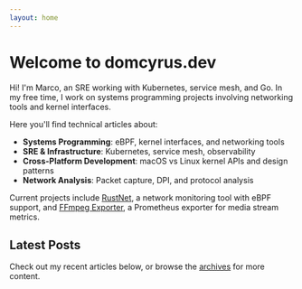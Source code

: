 ```yaml
---
layout: home
---
```


# Welcome to domcyrus.dev

Hi! I'm Marco, an SRE working with Kubernetes, service mesh, and Go. In my free time, I work on systems programming projects involving networking tools and kernel interfaces.

Here you'll find technical articles about:

- **Systems Programming**: eBPF, kernel interfaces, and networking tools
- **SRE & Infrastructure**: Kubernetes, service mesh, observability
- **Cross-Platform Development**: macOS vs Linux kernel APIs and design patterns
- **Network Analysis**: Packet capture, DPI, and protocol analysis

Current projects include [RustNet](https://github.com/domcyrus/rustnet), a network monitoring tool with eBPF support, and [FFmpeg Exporter](https://github.com/domcyrus/ffmpeg_exporter), a Prometheus exporter for media stream metrics.

## Latest Posts

Check out my recent articles below, or browse the [archives](/archive) for more content.